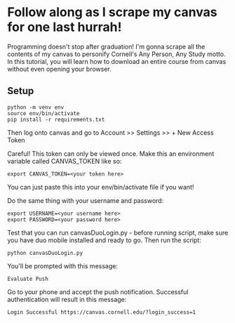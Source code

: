 # Follow along as I scrape my canvas for one last hurrah!

Programming doesn't stop after graduation! I'm gonna scrape all the contents of my canvas to personify Cornell's Any Person, Any Study motto.  In this tutorial, you will learn how to download an entire course from canvas without even opening your browser.

## Setup
```
python -m venv env
source env/bin/activate
pip install -r requirements.txt
```

Then log onto canvas and go to Account >> Settings >> + New Access Token 

Careful! This token can only be viewed once.
Make this an environment variable called CANVAS_TOKEN like so:
```
export CANVAS_TOKEN=<your token here>
```
You can just paste this into your env/bin/activate file if you want!

Do the same thing with your username and password:
```
export USERNAME=<your username here>
export PASSWORD=<your password here>
```

Test that you can run canvasDuoLogin.py - before running script, make sure you have duo mobile installed and ready to go. Then run the script:
```
python canvasDuoLogin.py
```

You'll be prompted with this message:
```
Evaluate Push
```
Go to your phone and accept the push notification. Successful authentication will result in this message:
```
Login Successful https://canvas.cornell.edu/?login_success=1
```